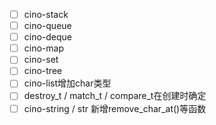 - [ ] cino-stack
- [ ] cino-queue
- [ ] cino-deque
- [ ] cino-map
- [ ] cino-set
- [ ] cino-tree
- [ ] cino-list增加char类型
- [ ] destroy_t / match_t / compare_t在创建时确定
- [ ] cino-string / str 新增remove_char_at()等函数